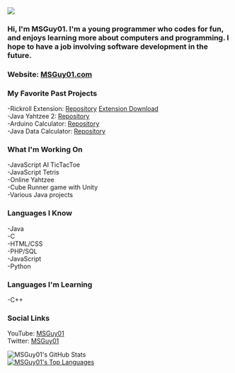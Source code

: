 <img src="https://msguy01.com/images/logo.png"/>

### Hi, I'm MSGuy01. I'm a young programmer who codes for fun, and enjoys learning more about computers and programming. I hope to have a job involving software development in the future.

### Website:  [MSGuy01.com](https://msguy01.com) 

### My Favorite Past Projects
-Rickroll Extension: [Repository](https://github.com/MSGuy01/Rickroll-Extension) [Extension Download](https://chrome.google.com/webstore/detail/rickroll-extension/ljkcmgibdnmdjdfpbggohpophnkiajfm)
<br>
-Java Yahtzee 2: [Repository](https://github.com/MSGuy01/Java-Yahtzee-Two)
<br>
-Arduino Calculator: [Repository](https://github.com/MSGuy01/Arduino-Calculator)
<br>
-Java Data Calculator: [Repository](https://github.com/MSGuy01/Data-Calculator) 
<br>

### What I'm Working On
-JavaScript AI TicTacToe
<br>
-JavaScript Tetris
<br>
-Online Yahtzee
<br>
-Cube Runner game with Unity
<br>
-Various Java projects

### Languages I Know
-Java
<br>
-C
<br>
-HTML/CSS
<br>
-PHP/SQL
<br>
-JavaScript
<br>
-Python

### Languages I'm Learning
-C++

### Social Links
YouTube: [MSGuy01](https://youtube.com/MSGuy01) 
<br>
Twitter: [MSGuy01](https://twitter/MSGuy01) 

![MSGuy01's GitHub Stats](https://github-readme-stats.vercel.app/api?username=msguy01)
<br>
[![MSGuy01's Top Languages](https://github-readme-stats.vercel.app/api/top-langs/?username=msguy01)](https://github.com/msguy01/github-readme-stats)

